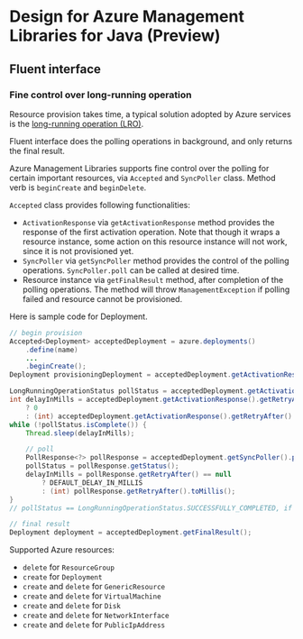 # Design for Azure Management Libraries for Java (Preview)

## Fluent interface

### Fine control over long-running operation

Resource provision takes time, a typical solution adopted by Azure services is the [long-running operation (LRO)][lro].

Fluent interface does the polling operations in background, and only returns the final result.

Azure Management Libraries supports fine control over the polling for certain important resources, via `Accepted` and `SyncPoller` class. Method verb is `beginCreate` and `beginDelete`.

`Accepted` class provides following functionalities:
- `ActivationResponse` via `getActivationResponse` method provides the response of the first activation operation. Note that though it wraps a resource instance, some action on this resource instance will not work, since it is not provisioned yet.
- `SyncPoller` via `getSyncPoller` method provides the control of the polling operations. `SyncPoller.poll` can be called at desired time.
- Resource instance via `getFinalResult` method, after completion of the polling operations. The method will throw `ManagementException` if polling failed and resource cannot be provisioned.

Here is sample code for Deployment.

```java
// begin provision
Accepted<Deployment> acceptedDeployment = azure.deployments()
    .define(name)
    ...
    .beginCreate();
Deployment provisioningDeployment = acceptedDeployment.getActivationResponse().getValue();

LongRunningOperationStatus pollStatus = acceptedDeployment.getActivationResponse().getStatus();
int delayInMills = acceptedDeployment.getActivationResponse().getRetryAfter() == null
    ? 0
    : (int) acceptedDeployment.getActivationResponse().getRetryAfter().toMillis();
while (!pollStatus.isComplete()) {
    Thread.sleep(delayInMills);

    // poll
    PollResponse<?> pollResponse = acceptedDeployment.getSyncPoller().poll();
    pollStatus = pollResponse.getStatus();
    delayInMills = pollResponse.getRetryAfter() == null
        ? DEFAULT_DELAY_IN_MILLIS
        : (int) pollResponse.getRetryAfter().toMillis();
}
// pollStatus == LongRunningOperationStatus.SUCCESSFULLY_COMPLETED, if successful

// final result
Deployment deployment = acceptedDeployment.getFinalResult();
```

Supported Azure resources:
- `delete` for `ResourceGroup`
- `create` for `Deployment`
- `create` and `delete` for `GenericResource`
- `create` and `delete` for `VirtualMachine`
- `create` and `delete` for `Disk`
- `create` and `delete` for `NetworkInterface`
- `create` and `delete` for `PublicIpAddress`

[lro]: https://docs.microsoft.com/en-us/azure/architecture/patterns/async-request-reply
